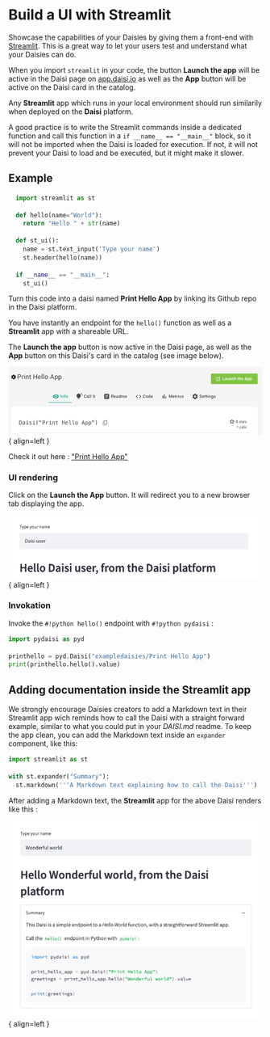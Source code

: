 
# Build a UI with Streamlit

Showcase the capabilities of your Daisies by giving them a front-end with [Streamlit](https://docs.streamlit.io).
This is a great way to let your users test and understand what your Daisies can do.  

When you import ``streamlit`` in your code, the
button **Launch the app** will be active in the Daisi page on [app.daisi.io](app.daisi.io) as well as
the **App** button will be active on the Daisi card in the catalog.

Any **Streamlit** app which runs in your local environment should run similarily when deployed on the **Daisi** platform.  

A good practice is to write the Streamlit commands inside a dedicated function and call this function in a
``if __name__ == "__main__"`` block, so it will not be imported when the Daisi is loaded for execution. If not, it will not prevent
your Daisi to load and be executed, but it might make it slower.

## Example

```python
  import streamlit as st

  def hello(name="World"):
    return "Hello " + str(name)
  
  def st_ui():
    name = st.text_input('Type your name')
    st.header(hello(name))
  
  if __name__ == "__main__":
    st_ui()
```

Turn this code into a daisi named **Print Hello App** by linking its Github repo in the Daisi platform.  

You have instantly an endpoint for the ``hello()`` function as well as a **Streamlit** app with a shareable URL.  

The **Launch the app** button is now active in the Daisi page, as well as the **App**
button on this Daisi's card in the catalog (see image below).

![Streamlit Front End for the "Print Hello" Daisi](assets/hello_app_launch.png){ align=left }

Check it out here : ["Print Hello App"](https://app.daisi.io/daisies/46c4198a-9def-43c4-af9a-38d4659be737/how-to-use)

### UI rendering

Click on the **Launch the App** button. It will redirect you to a new browser tab displaying the app.

![Streamlit Front End for the "Print Hello" Daisi](assets/hello_app_nosummary.png){ align=left }

### Invokation

Invoke the `#!python hello()` endpoint with `#!python pydaisi` :

```python
import pydaisi as pyd

printhello = pyd.Daisi("exampledaisies/Print Hello App")
print(printhello.hello().value)
```

## Adding documentation inside the Streamlit app

We strongly encourage Daisies creators to add a Markdown text in their Streamlit app wich reminds
how to call the Daisi with a straight forward example, similar to what you could put in your *DAISI.md* readme. 
To keep the app clean, you can add the Markdown text inside an `expander` component, like this:

```python
import streamlit as st

with st.expander("Summary"):
  st.markdown('''A Markdown text explaining how to call the Daisi''')
```

After adding a Markdown text, the **Streamlit** app for the above Daisi renders like this :

![Streamlit Front End for the "Print Hello" Daisi](assets/hello_app.png){ align=left }